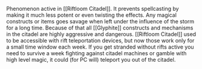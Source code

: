 Phenomenon active in [[Riftloom Citadel]]. It prevents spellcasting by making it much less potent or even twisting the effects. Any magical constructs or items goes savage when left under the influence of the storm for a long time. Because of that all [[Glyphite]] constructs and mechanisms in the citadel are highly aggressive and dangerous. [[Riftloom Citadel]] used to be accessible with rift teleportation devices, but now those work only for a small time window each week. If you get stranded without rifts active you need to survive a week fighting against citadel machines or gamble with high level magic, it could (for PC will) teleport you out of the citadel.